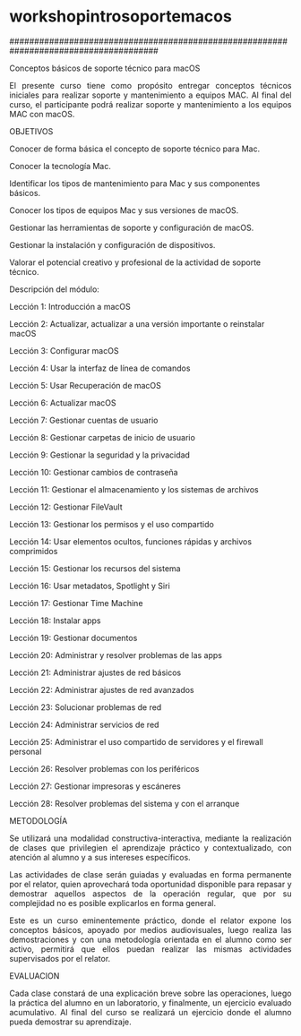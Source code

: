 # workshopintrosoportemacos
######################################################################################

Conceptos básicos de soporte técnico para macOS

<p align="justify">El presente curso tiene como propósito entregar conceptos técnicos iniciales para realizar soporte y mantenimiento a equipos MAC. Al final del curso, el participante podrá realizar soporte y mantenimiento a los equipos MAC con macOS.

OBJETIVOS

Conocer de forma básica el concepto de soporte técnico para Mac.

Conocer la tecnología Mac.

Identificar los tipos de mantenimiento para Mac y sus componentes básicos.

Conocer los tipos de equipos Mac y sus versiones de macOS.

Gestionar las herramientas de soporte y configuración de macOS.

Gestionar la instalación y configuración de dispositivos.

Valorar el potencial creativo y profesional de la actividad de soporte técnico.


Descripción del módulo:

Lección 1: Introducción a macOS

Lección 2: Actualizar, actualizar a una versión importante o reinstalar macOS

Lección 3: Configurar macOS

Lección 4: Usar la interfaz de línea de comandos

Lección 5: Usar Recuperación de macOS

Lección 6: Actualizar macOS

Lección 7: Gestionar cuentas de usuario

Lección 8: Gestionar carpetas de inicio de usuario

Lección 9: Gestionar la seguridad y la privacidad

Lección 10: Gestionar cambios de contraseña

Lección 11: Gestionar el almacenamiento y los sistemas de archivos

Lección 12: Gestionar FileVault

Lección 13: Gestionar los permisos y el uso compartido

Lección 14: Usar elementos ocultos, funciones rápidas y archivos comprimidos

Lección 15: Gestionar los recursos del sistema

Lección 16: Usar metadatos, Spotlight y Siri

Lección 17: Gestionar Time Machine

Lección 18: Instalar apps

Lección 19: Gestionar documentos

Lección 20: Administrar y resolver problemas de las apps

Lección 21: Administrar ajustes de red básicos

Lección 22: Administrar ajustes de red avanzados

Lección 23: Solucionar problemas de red

Lección 24: Administrar servicios de red

Lección 25: Administrar el uso compartido de servidores y el firewall personal

Lección 26: Resolver problemas con los periféricos

Lección 27: Gestionar impresoras y escáneres

Lección 28: Resolver problemas del sistema y con el arranque



METODOLOGÍA

<p align="justify">Se utilizará una modalidad constructiva-interactiva, mediante la realización de clases que privilegien el aprendizaje práctico y contextualizado, con atención al alumno y a sus intereses específicos.</p>
 
<p align="justify">Las actividades de clase serán guiadas y evaluadas en forma permanente por el relator, quien aprovechará toda oportunidad disponible para repasar y demostrar aquellos aspectos de la operación regular, que por su complejidad no es posible explicarlos en forma general.</p>
 
<p align="justify">Este es un curso eminentemente práctico, donde el relator expone los conceptos básicos, apoyado por medios audiovisuales, luego realiza las demostraciones y con una metodología orientada en el alumno como ser activo, permitirá que ellos puedan realizar las mismas actividades supervisados por el relator.</p>


EVALUACION

<p align="justify">Cada clase constará de una explicación breve sobre las operaciones, luego la práctica del alumno en un laboratorio, y finalmente, un ejercicio evaluado acumulativo. Al final del curso se realizará un ejercicio donde el alumno pueda demostrar su aprendizaje.</p>
